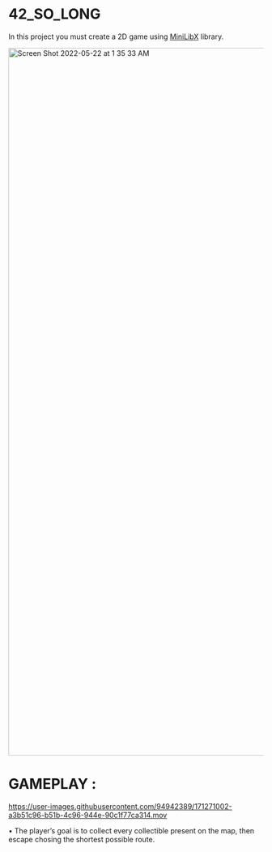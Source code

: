 # 42_SO_LONG

In this project you must create a 2D game using <a href="https://harm-smits.github.io/42docs/libs/minilibx/getting_started.html">MiniLibX</a> library.

<img width="1398" alt="Screen Shot 2022-05-22 at 1 35 33 AM" src="https://user-images.githubusercontent.com/94942389/171272138-998ddd78-0de7-4006-90ca-cc8e4950de35.png">
  
  # GAMEPLAY :

https://user-images.githubusercontent.com/94942389/171271002-a3b51c96-b51b-4c96-944e-90c1f77ca314.mov

• The player’s goal is to collect every collectible present on the map, then escape chosing the shortest possible route.
